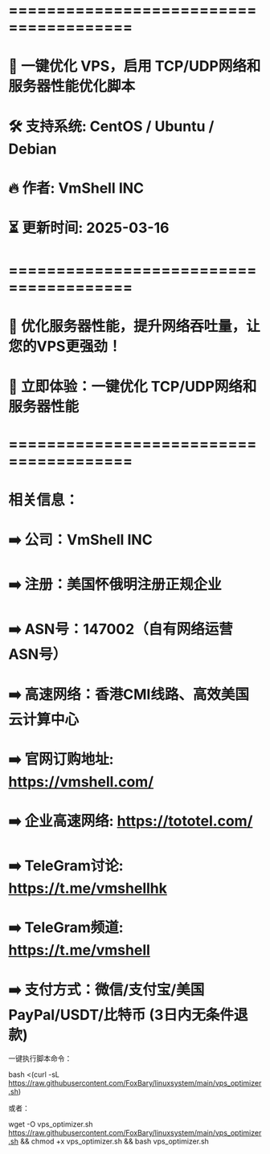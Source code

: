 # =======================================
# 📌 一键优化 VPS，启用 TCP/UDP网络和服务器性能优化脚本
# 🛠 支持系统: CentOS / Ubuntu / Debian
# 🔥 作者: VmShell INC
# ⏳ 更新时间: 2025-03-16
# =======================================
# 🚀 优化服务器性能，提升网络吞吐量，让您的VPS更强劲！
# 🎉 立即体验：一键优化 TCP/UDP网络和服务器性能

# =======================================
# 相关信息：
# ➡️  公司：VmShell INC
# ➡️  注册：美国怀俄明注册正规企业
# ➡️  ASN号：147002（自有网络运营ASN号）
# ➡️  高速网络：香港CMI线路、高效美国云计算中心
# ➡️  官网订购地址: https://vmshell.com/
# ➡️  企业高速网络: https://tototel.com/
# ➡️  TeleGram讨论: https://t.me/vmshellhk
# ➡️  TeleGram频道: https://t.me/vmshell
# ➡️  支付方式：微信/支付宝/美国PayPal/USDT/比特币 (3日内无条件退款)
一键执行脚本命令：

bash <(curl -sL https://raw.githubusercontent.com/FoxBary/linuxsystem/main/vps_optimizer.sh)

或者：

wget -O vps_optimizer.sh https://raw.githubusercontent.com/FoxBary/linuxsystem/main/vps_optimizer.sh && chmod +x vps_optimizer.sh && bash vps_optimizer.sh
